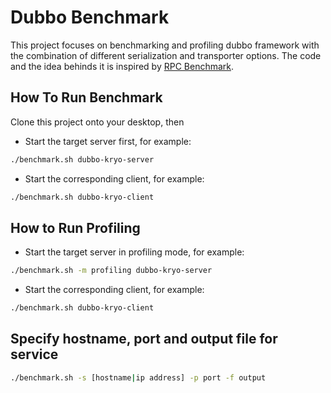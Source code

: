 # Dubbo Benchmark

This project focuses on benchmarking and profiling dubbo framework with the combination of different serialization and transporter options. The code and the idea behinds it is inspired by [RPC Benchmark](https://github.com/hank-whu/rpc-benchmark). 

## How To Run Benchmark

Clone this project onto your desktop, then

* Start the target server first, for example:
```bash
./benchmark.sh dubbo-kryo-server
```

* Start the corresponding client, for example:
```bash
./benchmark.sh dubbo-kryo-client
```

## How to Run Profiling

* Start the target server in profiling mode, for example:
```bash
./benchmark.sh -m profiling dubbo-kryo-server
```

* Start the corresponding client, for example:
```bash
./benchmark.sh dubbo-kryo-client
```

## Specify hostname, port and output file for service

```bash
./benchmark.sh -s [hostname|ip address] -p port -f output
```
